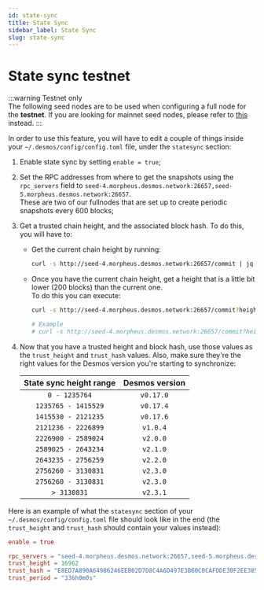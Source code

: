 ```yaml
---
id: state-sync
title: State Sync
sidebar_label: State Sync
slug: state-sync
---
```


# State sync testnet
:::warning Testnet only   
The following seed nodes are to be used when configuring a full node for the **testnet**. If you are looking for mainnet seed nodes, please refer to [this](../../06-mainnet/state-sync.md) instead.
:::

In order to use this feature, you will have to edit a couple of things inside your `~/.desmos/config/config.toml` file,
under the `statesync` section:

1. Enable state sync by setting `enable = true`;

2. Set the RPC addresses from where to get the snapshots using the `rpc_servers` field to
   `seed-4.morpheus.desmos.network:26657,seed-5.morpheus.desmos.network:26657`.   
   These are two of our fullnodes that are set up to create periodic snapshots every 600 blocks;
   
3. Get a trusted chain height, and the associated block hash. To do this, you will have to:
    - Get the current chain height by running:
       ```bash
       curl -s http://seed-4.morpheus.desmos.network:26657/commit | jq "{height: .result.signed_header.header.height}"
       ```
    - Once you have the current chain height, get a height that is a little bit lower (200 blocks) than the current one.  
      To do this you can execute:
       ```bash
       curl -s http://seed-4.morpheus.desmos.network:26657/commit?height=<your-height> | jq "{height: .result.signed_header.header.height, hash: .result.signed_header.commit.block_id.hash}"
 
       # Example
       # curl -s http://seed-4.morpheus.desmos.network:26657/commit?height=100000 | jq "{height: .result.signed_header.header.height, hash: .result.signed_header.commit.block_id.hash}"
       ```
      
4. Now that you have a trusted height and block hash, use those values as the `trust_height` and `trust_hash` values. Also,
   make sure they're the right values for the Desmos version you're starting to synchronize:

   | **State sync height range** |     **Desmos version**      |
   |:---------------------------:| :-------------------------: |
   | `0 - 1235764`               |          `v0.17.0`          |
   | `1235765 - 1415529`         |          `v0.17.4`          |
   | `1415530 - 2121235`         |          `v0.17.6`          |
   | `2121236 - 2226899`         |          `v1.0.4`           |
   | `2226900 - 2589024`         |          `v2.0.0`           |
   | `2589025 - 2643234`         |          `v2.1.0`           |
   | `2643235 - 2756259`         |          `v2.2.0`           |
   | `2756260 - 3130831`         |          `v2.3.0`           |
   | `2756260 - 3130831`         |          `v2.3.0`           |
   | `> 3130831`                 |          `v2.3.1`           |

Here is an example of what the `statesync` section of your `~/.desmos/config/config.toml` file should look like in the end (the `trust_height` and `trust_hash` should contain your values instead):

```toml
enable = true

rpc_servers = "seed-4.morpheus.desmos.network:26657,seed-5.morpheus.desmos.network:26657"
trust_height = 16962
trust_hash = "E8ED7A890A64986246EEB02D7D8C4A6D497E3B60C0CAFDDE30F2EE385204C314"
trust_period = "336h0m0s"
```
